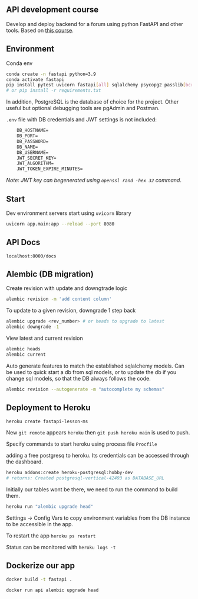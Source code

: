 ## API development course
Develop and deploy backend for a forum using python FastAPI and other tools. Based on [this course](https://www.youtube.com/watch?v=0sOvCWFmrtA&t=2005s&ab_channel=freeCodeCamp.org).

## Environment
Conda env
```sh
conda create -n fastapi python=3.9
conda activate fastapi
pip install pytest uvicorn fastapi[all] sqlalchemy psycopg2 passlib[bcrypt] python-jose[cryptography] alembic # our stack
# or pip install -r requirements.txt
```

In addition, PostgreSQL is the database of choice for the project. Other useful but optional debugging tools are pgAdmin and Postman.

`.env` file with DB credentials and JWT settings is not included:
```txt
    DB_HOSTNAME=
    DB_PORT=
    DB_PASSWORD=
    DB_NAME=
    DB_USERNAME=
    JWT_SECRET_KEY=
    JWT_ALGORITHM=
    JWT_TOKEN_EXPIRE_MINUTES=
```

_Note: JWT key can begenerated using `openssl rand -hex 32` command_.
## Start

Dev environment servers start using `uvicorn` library

```sh
uvicorn app.main:app --reload --port 8080
```

## API Docs
```
localhost:8000/docs
```

## Alembic (DB migration)
Create revision with update and downgtrade logic
```sh
alembic revision -m 'add content column'
```

To update to a given revision, downgrade 1 step back
```sh
alembic upgrade <rev_number> # or heads to upgrade to latest
alembic downgrade -1
```

View latest and current revision 
```sh
alembic heads
alembic current
```

Auto generate features to match the established sqlalchemy models. Can be used to quick start a db from sql models, or to update the db if you change sql models, so that the DB always follows the code.
```sh
alembic revision --autogenerate -m "autocomplete my schemas"
```

## Deployment to Heroku

```sh
heroku create fastapi-lesson-ms
```

New `git remote` appears `heroku` then `git push heroku main` is used to push.

Specify commands to start heroku using process file `Procfile`

adding a free postgresq to heroku. Its credentials can be accessed through the dashboard.

```sh
heroku addons:create heroku-postgresql:hobby-dev
# returns: Created postgresql-vertical-42493 as DATABASE_URL
```
Initially our tables wont be there, we need to run the command to build them.
```sh
heroku run "alembic upgrade head"
```

Settings -> Config Vars to copy environment variables from the DB instance to be accessible in the app.

To restart the app `heroku ps restart`

Status can be monitored with `heroku logs -t`

## Dockerize our app

```sh
docker build -t fastapi .
```

```
docker run api alembic upgrade head
```